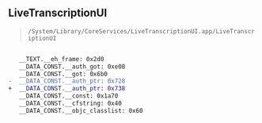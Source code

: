 ## LiveTranscriptionUI

> `/System/Library/CoreServices/LiveTranscriptionUI.app/LiveTranscriptionUI`

```diff

   __TEXT.__eh_frame: 0x2d0
   __DATA_CONST.__auth_got: 0xe08
   __DATA_CONST.__got: 0x6b0
-  __DATA_CONST.__auth_ptr: 0x728
+  __DATA_CONST.__auth_ptr: 0x738
   __DATA_CONST.__const: 0x1a70
   __DATA_CONST.__cfstring: 0x40
   __DATA_CONST.__objc_classlist: 0x60

```
